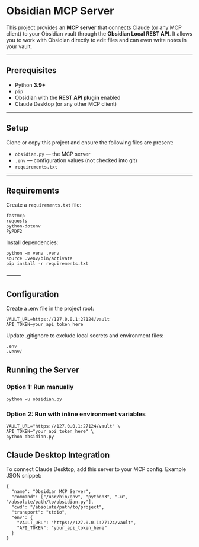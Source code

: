 

# Obsidian MCP Server

This project provides an **MCP server** that connects Claude (or any MCP client) to your Obsidian vault through the **Obsidian Local REST API**. It allows you to work with Obsidian directly to edit files and can even write notes in your vault.

---

## Prerequisites

- Python **3.9+**  
- `pip`  
- Obsidian with the **REST API plugin** enabled  
- Claude Desktop (or any other MCP client)  

---

## Setup

Clone or copy this project and ensure the following files are present:

- `obsidian.py` — the MCP server  
- `.env` — configuration values (not checked into git)  
- `requirements.txt`  

---

## Requirements

Create a `requirements.txt` file:


```
fastmcp
requests
python-dotenv
PyPDF2
```

Install dependencies:

```
python -m venv .venv
source .venv/bin/activate
pip install -r requirements.txt
```


⸻

## Configuration

Create a .env file in the project root:

```
VAULT_URL=https://127.0.0.1:27124/vault
API_TOKEN=your_api_token_here
```

Update .gitignore to exclude local secrets and environment files:

```
.env
.venv/
```



## Running the Server

### Option 1: Run manually

```
python -u obsidian.py
```

### Option 2: Run with inline environment variables

```
VAULT_URL="https://127.0.0.1:27124/vault" \
API_TOKEN="your_api_token_here" \
python obsidian.py
```



## Claude Desktop Integration

To connect Claude Desktop, add this server to your MCP config.
Example JSON snippet:
```
{
  "name": "Obsidian MCP Server",
  "command": ["/usr/bin/env", "python3", "-u", "/absolute/path/to/obsidian.py"],
  "cwd": "/absolute/path/to/project",
  "transport": "stdio",
  "env": {
    "VAULT_URL": "https://127.0.0.1:27124/vault",
    "API_TOKEN": "your_api_token_here"
  }
}
```

